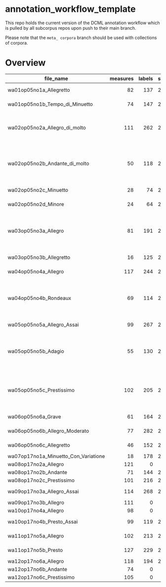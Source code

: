 # annotation_workflow_template

This repo holds the current version of the DCML annotation workflow which is pulled by all subcorpus repos upon push to their main branch. 

Please note that the `meta_ corpora` branch should be used with collections of corpora.


# Overview
|             file_name              |measures|labels|standard|                    annotators                     |reviewers|
|------------------------------------|-------:|-----:|--------|---------------------------------------------------|---------|
|wa01op05no1a_Allegretto             |      82|   137|2.1.1   |Adrian Nagel                                       |         |
|wa01op05no1b_Tempo_di_Minuetto      |      74|   147|2.1.1   |Adrian Nagel                                       |         |
|wa02op05no2a_Allegro_di_molto       |     111|   262|2.3.0   |Adrian Nagel (2.1.1), Amelia Brey (2.3.0)          |AB, AN   |
|wa02op05no2b_Andante_di_molto       |      50|   118|2.1.1   |Adrian Nagel (2.1.1), Ehsan Mohagheghi Fard (2.3.0)|AN       |
|wa02op05no2c_Minuetto               |      28|    74|2.1.1   |Adrian Nagel                                       |         |
|wa02op05no2d_Minore                 |      24|    64|2.1.1   |Adrian Nagel                                       |         |
|wa03op05no3a_Allegro                |      81|   191|2.3.0   |Adrian Nagel (2.1.1), Davor Krkljus (2.3.0)        |DK, AN   |
|wa03op05no3b_Allegretto             |      16|   125|2.1.1   |Adrian Nagel                                       |         |
|wa04op05no4a_Allegro                |     117|   244|2.1.1   |Adrian Nagel                                       |         |
|wa04op05no4b_Rondeaux               |      69|   114|2.3.0   |Adrian Nagel (2.1.1), Davor Krkljus (2.3.0)        |DK, AN   |
|wa05op05no5a_Allegro_Assai          |      99|   267|2.1.1   |Adrian Nagel                                       |         |
|wa05op05no5b_Adagio                 |      55|   130|2.3.0   |Adrian Nagel (2.1.1), Davor Krkljus (2.3.0)        |DK, AN   |
|wa05op05no5c_Prestissimo            |     102|   205|2.3.0   |Adrian Nagel (2.1.1), Davor Krkljus (2.3.0)        |DK, AN   |
|wa06op05no6a_Grave                  |      61|   164|2.1.1   |Adrian Nagel                                       |         |
|wa06op05no6b_Allegro_Moderato       |      77|   282|2.1.1   |Adrian Nagel                                       |         |
|wa06op05no6c_Allegretto             |      46|   152|2.1.1   |Adrian Nagel                                       |         |
|wa07op17no1a_Minuetto_Con_Variatione|      18|   178|2.3.0   |Amelia Brey                                        |DK       |
|wa08op17no2a_Allegro                |     121|     0|        |                                                   |         |
|wa08op17no2b_Andante                |      71|   144|2.3.0   |Amelia Brey                                        |DK       |
|wa08op17no2c_Prestissimo            |     101|   216|2.3.0   |Amelia Brey                                        |DK       |
|wa09op17no3a_Allegro_Assai          |     114|   268|2.3.0   |Davor Krkljus                                      |AB       |
|wa09op17no3b_Allegro                |     111|     0|        |                                                   |         |
|wa10op17no4a_Allegro                |      98|     0|        |                                                   |         |
|wa10op17no4b_Presto_Assai           |      99|   119|2.3.0   |Davor Krkljus                                      |AN       |
|wa11op17no5a_Allegro                |     102|   213|2.3.0   |Davor Krkljus                                      |ST       |
|wa11op17no5b_Presto                 |     127|   229|2.3.0   |Davor Krkljus                                      |ST       |
|wa12op17no6a_Allegro                |     118|   194|2.3.0   |Amelia Brey                                        |DK       |
|wa12op17no6b_Andante                |      74|     0|        |                                                   |         |
|wa12op17no6c_Prestissimo            |     105|     0|        |                                                   |         |
